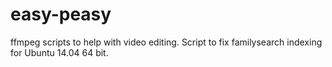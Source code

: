 easy-peasy
==========

ffmpeg scripts to help with video editing. Script to fix familysearch indexing for Ubuntu 14.04 64 bit.
